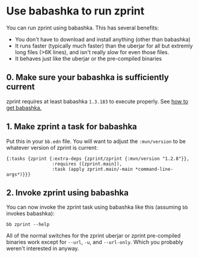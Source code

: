 # Use babashka to run zprint

You can run zprint using babashka.  This has several benefits:

  - You don't have to download and install anything (other than babashka)
  - It runs faster (typically much faster) than the uberjar for all but extremly long files (>6K lines), and isn't really slow for even those files.
  - It behaves just like the uberjar or the pre-compiled binaries

## 0. Make sure your babashka is sufficiently current

zprint requires at least babashka `1.3.183` to execute properly.
See [how to get babashka.](https://github.com/babashka/babashka#quickstart)

## 1. Make zprint a task for babashka

Put this in your `bb.edn` file.  You will want to adjust the
`:mvn/version` to be whatever version of zprint is current:

```
{:tasks {zprint {:extra-deps {zprint/zprint {:mvn/version "1.2.8"}},
                 :requires ([zprint.main]),
                 :task (apply zprint.main/-main *command-line-args*)}}}
```

## 2. Invoke zprint using babashka

You can now invoke the zprint task using babashka like this (assuming `bb` invokes babashka):

```
bb zprint --help
```

All of the normal switches for the zprint uberjar or zprint pre-compiled
binaries work except for `--url`, `-u`, and `--url-only`.  Which you probably
weren't interested in anyway.

